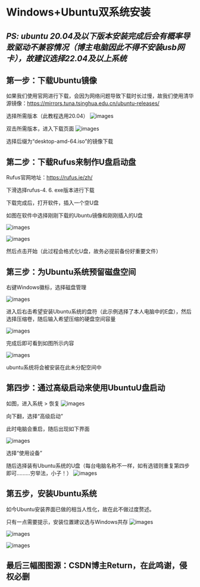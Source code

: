 # Windows+Ubuntu双系统安装

## *PS: ubuntu 20.04及以下版本安装完成后会有概率导致驱动不兼容情况（博主电脑因此不得不安装usb网卡），故建议选择22.04及以上系统*

## 第一步：下载Ubuntu镜像

如果我们使用官网进行下载，会因为网络问题导致下载时长过慢，故我们使用清华源镜像：https://mirrors.tuna.tsinghua.edu.cn/ubuntu-releases/

选择所需版本（此教程选用20.04）
![images](https://github.com/luyu512/ubuntu-/blob/main/Screenshots/%E5%B1%8F%E5%B9%95%E6%88%AA%E5%9B%BE%202025-03-30%20151922.png)

双击所需版本，进入下载页面
![images](https://github.com/luyu512/ubuntu-/blob/main/Screenshots/%E5%B1%8F%E5%B9%95%E6%88%AA%E5%9B%BE%202025-03-30%20151909.png)

选择后缀为“desktop-amd-64.iso”的镜像下载

## 第二步：下载Rufus来制作U盘启动盘

Rufus官网地址：https://rufus.ie/zh/

下滑选择rufus-4. 6. exe版本进行下载

下载完成后，打开软件，插入一个空U盘

如图在软件中选择刚刚下载的Ubuntu镜像和刚刚插入的U盘

![images](https://github.com/luyu512/Windows-Ubuntu-dual-system-installation/blob/main/Screenshots/%E5%B1%8F%E5%B9%95%E6%88%AA%E5%9B%BE%202025-03-30%20210735.png)


![images](https://github.com/luyu512/Windows-Ubuntu-dual-system-installation/blob/main/Screenshots/%E5%B1%8F%E5%B9%95%E6%88%AA%E5%9B%BE%202025-03-30%20210819.png)

然后点击开始（此过程会格式化U盘，故务必提前备份好重要文件）

## 第三步：为Ubuntu系统预留磁盘空间

右键Windows徽标，选择磁盘管理

![images](https://github.com/luyu512/Windows-Ubuntu-dual-system-installation/blob/main/Screenshots/%E5%B1%8F%E5%B9%95%E6%88%AA%E5%9B%BE%202025-03-30%20210849.png)

进入后右击希望安装Ubuntu系统的盘符（此示例选择了本人电脑中的E盘），然后选择压缩卷，随后输入希望压缩的硬盘空间容量

![images](https://github.com/luyu512/Windows-Ubuntu-dual-system-installation/blob/main/Screenshots/%E5%B1%8F%E5%B9%95%E6%88%AA%E5%9B%BE%202025-03-30%20210948.png)

完成后即可看到如图所示内容

![images](https://github.com/luyu512/Windows-Ubuntu-dual-system-installation/blob/main/Screenshots/%E5%B1%8F%E5%B9%95%E6%88%AA%E5%9B%BE%202025-03-30%20211027.png)

ubuntu系统将会被安装在此未分配空间中

## 第四步：通过高级启动来使用UbuntuU盘启动

如图，进入系统 > 恢复
![images](https://github.com/luyu512/Windows-Ubuntu-dual-system-installation/blob/main/Screenshots/%E5%B1%8F%E5%B9%95%E6%88%AA%E5%9B%BE%202025-03-30%20211216.png)

向下翻，选择“高级启动”

此时电脑会重启，随后出现如下界面

![images](https://github.com/luyu512/Windows-Ubuntu-dual-system-installation/blob/main/Screenshots/_cgi-bin_mmwebwx-bin_webwxgetmsgimg__%26MsgID%3D4862885888848176931%26skey%3D%40crypt_bfda5cdf_4490b739b0db8f44bafe10ff62741be4%26mmweb_appid%3Dwx_webfilehelper.jpg)

选择“使用设备”

随后选择装有Ubuntu系统的U盘（每台电脑名称不一样，如有选错则重复第四步即可.........穷举法，小子！）
![images](https://github.com/luyu512/Windows-Ubuntu-dual-system-installation/blob/main/Screenshots/_cgi-bin_mmwebwx-bin_webwxgetmsgimg__%26MsgID%3D3472328889482667757%26skey%3D%40crypt_bfda5cdf_4490b739b0db8f44bafe10ff62741be4%26mmweb_appid%3Dwx_webfilehelper.jpg)

## 第五步，安装Ubuntu系统
如今Ubuntu安装界面已做的相当人性化，故在此不做过度赘述。

只有一点需要提示，安装位置建议选与Windows共存
![images](https://github.com/luyu512/Windows-Ubuntu-dual-system-installation/blob/main/Screenshots/3743e4a095c0405d958e5aa2a93bccfe.png)

![images](https://github.com/luyu512/Windows-Ubuntu-dual-system-installation/blob/main/Screenshots/c3c9592cb776431b818a3b894cfa3ad5.png)

![images](https://github.com/luyu512/Windows-Ubuntu-dual-system-installation/blob/main/Screenshots/274ee1defd6046ee9a262f5588d6b504.png)

## 最后三幅图图源：CSDN博主Return，在此鸣谢，侵权必删




